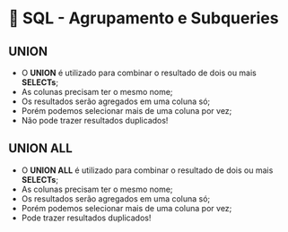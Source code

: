 # 💾 SQL - Agrupamento e Subqueries

## UNION

- O **UNION** é utilizado para combinar o resultado de dois ou mais **SELECTs**;
- As colunas precisam ter o mesmo nome;
- Os resultados serão agregados em uma coluna só;
- Porém podemos selecionar mais de uma coluna por vez;
- Não pode trazer resultados duplicados!


## UNION ALL

- O **UNION ALL** é utilizado para combinar o resultado de dois ou mais **SELECTs**;
- As colunas precisam ter o mesmo nome;
- Os resultados serão agregados em uma coluna só;
- Porém podemos selecionar mais de uma coluna por vez;
- Pode trazer resultados duplicados!